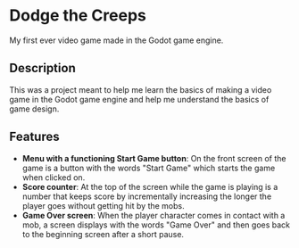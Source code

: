 # Dodge the Creeps

My first ever video game made in the Godot game engine.

## Description

This was a project meant to help me learn the basics of making a video game in the Godot game engine and help me understand the basics of game design.

## Features

- **Menu with a functioning Start Game button**: On the front screen of the game is a button with the words "Start Game" which starts the game when clicked on.
- **Score counter**: At the top of the screen while the game is playing is a number that keeps score by incrementally increasing the longer the player goes without getting hit by the mobs.
- **Game Over screen**: When the player character comes in contact with a mob, a screen displays with the words "Game Over" and then goes back to the beginning screen after a short pause.
